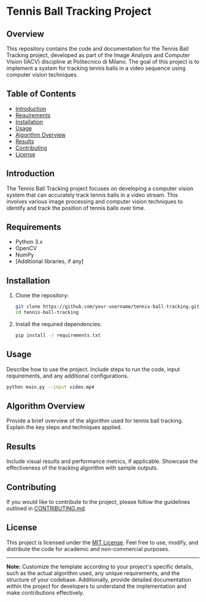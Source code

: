# Tennis Ball Tracking Project

## Overview

This repository contains the code and documentation for the Tennis Ball Tracking project, developed as part of the Image Analysis and Computer Vision (IACV) discipline at Politecnico di Milano. The goal of this project is to implement a system for tracking tennis balls in a video sequence using computer vision techniques.

## Table of Contents

- [Introduction](#introduction)
- [Requirements](#requirements)
- [Installation](#installation)
- [Usage](#usage)
- [Algorithm Overview](#algorithm-overview)
- [Results](#results)
- [Contributing](#contributing)
- [License](#license)

## Introduction

The Tennis Ball Tracking project focuses on developing a computer vision system that can accurately track tennis balls in a video stream. This involves various image processing and computer vision techniques to identify and track the position of tennis balls over time.

## Requirements

- Python 3.x
- OpenCV
- NumPy
- [Additional libraries, if any]

## Installation

1. Clone the repository:

   ```bash
   git clone https://github.com/your-username/tennis-ball-tracking.git
   cd tennis-ball-tracking
   ```

2. Install the required dependencies:

   ```bash
   pip install -r requirements.txt
   ```

## Usage

Describe how to use the project. Include steps to run the code, input requirements, and any additional configurations.

```bash
python main.py --input video.mp4
```

## Algorithm Overview

Provide a brief overview of the algorithm used for tennis ball tracking. Explain the key steps and techniques applied.

## Results

Include visual results and performance metrics, if applicable. Showcase the effectiveness of the tracking algorithm with sample outputs.

## Contributing

If you would like to contribute to the project, please follow the guidelines outlined in [CONTRIBUTING.md](CONTRIBUTING.md).

## License

This project is licensed under the [MIT License](LICENSE). Feel free to use, modify, and distribute the code for academic and non-commercial purposes.

---

**Note:** Customize the template according to your project's specific details, such as the actual algorithm used, any unique requirements, and the structure of your codebase. Additionally, provide detailed documentation within the project for developers to understand the implementation and make contributions effectively.